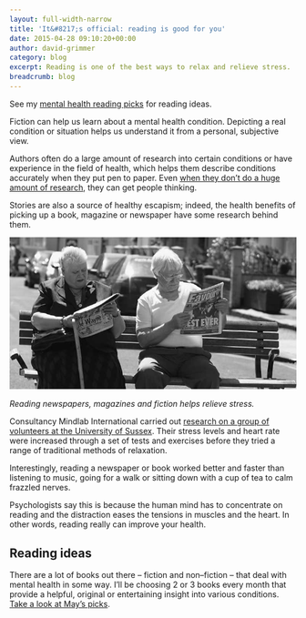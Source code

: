 ```yaml
---
layout: full-width-narrow
title: 'It&#8217;s official: reading is good for you'
date: 2015-04-28 09:10:20+00:00
author: david-grimmer
category: blog
excerpt: Reading is one of the best ways to relax and relieve stress.
breadcrumb: blog
---
```

See my [mental health reading picks](/health) for reading ideas.

Fiction can help us learn about a mental health condition. Depicting a real condition or situation helps us understand it from a personal, subjective view.

Authors often do a large amount of research into certain conditions or have experience in the field of health, which helps them describe conditions accurately when they put pen to paper. Even [when they don&#8217;t do a huge amount of research](http://www.markhaddon.com/aspergers-and-autism), they can get people thinking.

Stories are also a source of healthy escapism; indeed, the health benefits of picking up a book, magazine or newspaper have some research behind them.

![Two people on a bench reading newspapers](/images/article/reading-bunch.jpg)

*Reading newspapers, magazines and fiction helps relieve stress.*

Consultancy Mindlab International carried out [research on a group of volunteers at the University of Sussex](http://www.theargus.co.uk/news/4245076.Reading_can_help_reduce_stress__according_to_University_of_Sussex_research/). Their stress levels and heart rate were increased through a set of tests and exercises before they tried a range of traditional methods of relaxation.

Interestingly, reading a newspaper or book worked better and faster than listening to music, going for a walk or sitting down with a cup of tea to calm frazzled nerves.

Psychologists say this is because the human mind has to concentrate on reading and the distraction eases the tensions in muscles and the heart. In other words, reading really can improve your health.

## Reading ideas

There are a lot of books out there – fiction and non–fiction – that deal with mental health in some way. I&#8217;ll be choosing 2 or 3 books every month that provide a helpful, original or entertaining insight into various conditions. [Take a look at May&#8217;s picks](/health).
